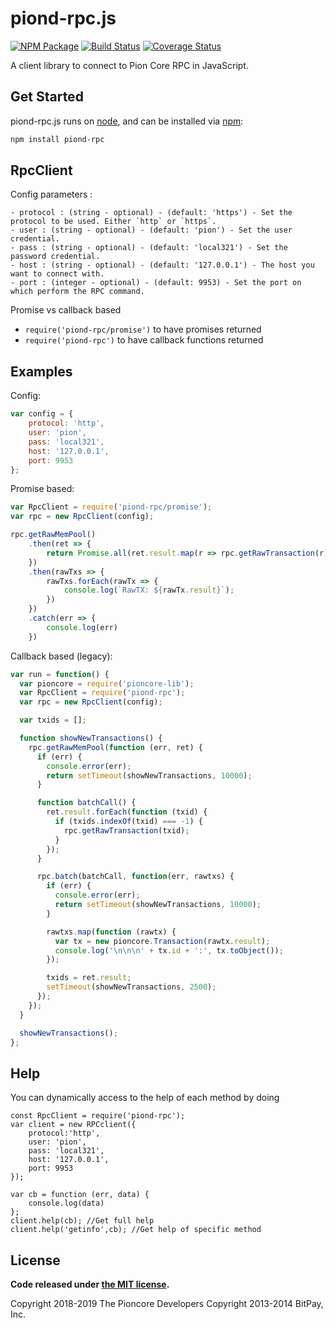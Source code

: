 piond-rpc.js
===============

[![NPM Package](https://img.shields.io/npm/v/piond-rpc.svg?style=flat-square)](https://www.npmjs.org/package/piond-rpc)
[![Build Status](https://img.shields.io/travis/pioncoin/piond-rpc.svg?branch=master&style=flat-square)](https://travis-ci.org/pioncoin/piond-rpc)
[![Coverage Status](https://img.shields.io/coveralls/pioncoin/piond-rpc.svg?style=flat-square)](https://coveralls.io/r/pioncoin/piond-rpc?branch=master)

A client library to connect to Pion Core RPC in JavaScript.

## Get Started

piond-rpc.js runs on [node](http://nodejs.org/), and can be installed via [npm](https://npmjs.org/):

```bash
npm install piond-rpc
```

## RpcClient

Config parameters : 

	- protocol : (string - optional) - (default: 'https') - Set the protocol to be used. Either `http` or `https`.
	- user : (string - optional) - (default: 'pion') - Set the user credential.
	- pass : (string - optional) - (default: 'local321') - Set the password credential.
	- host : (string - optional) - (default: '127.0.0.1') - The host you want to connect with.
	- port : (integer - optional) - (default: 9953) - Set the port on which perform the RPC command.

Promise vs callback based

  - `require('piond-rpc/promise')` to have promises returned
  - `require('piond-rpc')` to have callback functions returned
	
## Examples

Config:
```javascript
var config = {
    protocol: 'http',
    user: 'pion',
    pass: 'local321',
    host: '127.0.0.1',
    port: 9953
};
```

Promise based:
```javascript
var RpcClient = require('piond-rpc/promise');
var rpc = new RpcClient(config);

rpc.getRawMemPool()
    .then(ret => {
        return Promise.all(ret.result.map(r => rpc.getRawTransaction(r)))
    })
    .then(rawTxs => {
        rawTxs.forEach(rawTx => {
            console.log(`RawTX: ${rawTx.result}`);
        })
    })
    .catch(err => {
        console.log(err)
    })

```

Callback based (legacy):
```javascript
var run = function() {
  var pioncore = require('pioncore-lib');
  var RpcClient = require('piond-rpc');
  var rpc = new RpcClient(config);

  var txids = [];

  function showNewTransactions() {
    rpc.getRawMemPool(function (err, ret) {
      if (err) {
        console.error(err);
        return setTimeout(showNewTransactions, 10000);
      }

      function batchCall() {
        ret.result.forEach(function (txid) {
          if (txids.indexOf(txid) === -1) {
            rpc.getRawTransaction(txid);
          }
        });
      }

      rpc.batch(batchCall, function(err, rawtxs) {
        if (err) {
          console.error(err);
          return setTimeout(showNewTransactions, 10000);
        }

        rawtxs.map(function (rawtx) {
          var tx = new pioncore.Transaction(rawtx.result);
          console.log('\n\n\n' + tx.id + ':', tx.toObject());
        });

        txids = ret.result;
        setTimeout(showNewTransactions, 2500);
      });
    });
  }

  showNewTransactions();
};
```

## Help 

You can dynamically access to the help of each method by doing
```
const RpcClient = require('piond-rpc');
var client = new RPCclient({
    protocol:'http',
    user: 'pion',
    pass: 'local321', 
    host: '127.0.0.1', 
    port: 9953
});

var cb = function (err, data) {
    console.log(data)
};
client.help(cb); //Get full help
client.help('getinfo',cb); //Get help of specific method
```
## License

**Code released under [the MIT license](https://github.com/bitpay/bitcore/blob/master/LICENSE).**

Copyright 2018-2019 The Pioncore Developers
Copyright 2013-2014 BitPay, Inc.
